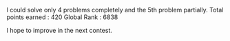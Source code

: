 I could solve only 4 problems completely and the 5th problem partially.
Total points earned : 420
Global Rank : 6838

I hope to improve in the next contest.
